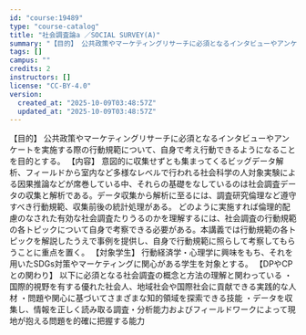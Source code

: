 ```yaml
---
id: "course:19489"
type: "course-catalog"
title: "社会調査論a ／SOCIAL SURVEY(A)"
summary: "【目的】 公共政策やマーケティングリサーチに必須となるインタビューやアンケートを実施する際の行動規範について、自身で考え行動できるようになることを目的とする。 【内容】 意図的に収集せずとも集まってくるビッグデータ解析、フィールドから室内な…"
tags: []
campus: ""
credits: 2
instructors: []
license: "CC-BY-4.0"
version:
  created_at: "2025-10-09T03:48:57Z"
  updated_at: "2025-10-09T03:48:57Z"
---
```

【目的】 公共政策やマーケティングリサーチに必須となるインタビューやアンケートを実施する際の行動規範について、自身で考え行動できるようになることを目的とする。 【内容】 意図的に収集せずとも集まってくるビッグデータ解析、フィールドから室内など多様なレベルで行われる社会科学の人対象実験による因果推論などが席巻している中、それらの基礎をなしているのは社会調査データの収集と解析である。データ収集から解析に至るには、調査研究倫理など遵守すべき行動規範、収集前後の統計処理がある。 どのように実施すれば倫理的配慮のなされた有効な社会調査たりうるのかを理解するには、社会調査の行動規範の各トピックについて自身で考察できる必要がある。本講義では行動規範の各トピックを解説したうえで事例を提供し、自身で行動規範に照らして考察してもらうことに重点を置く。 【対象学生】 行動経済学・心理学に興味をもち、それを用いたSDGs対策やマーケティングに関心がある学生を対象とする。 【DPやCPとの関わり】 以下に必須となる社会調査の概念と方法の理解と関わっている ・国際的視野を有する優れた社会人、地域社会や国際社会に貢献できる実践的な人材 ・問題や関心に基づいてさまざまな知的領域を探索できる技能 ・データを収集し、情報を正しく読み取る調査・分析能力およびフィールドワークによって現地が抱える問題を的確に把握する能力

